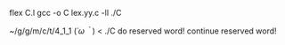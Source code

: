 flex C.l
gcc -o C lex.yy.c -ll
./C


~/g/g/m/c/t/4_1_1 (*´ω｀*) < ./C
do
reserved word!
continue
reserved word!
